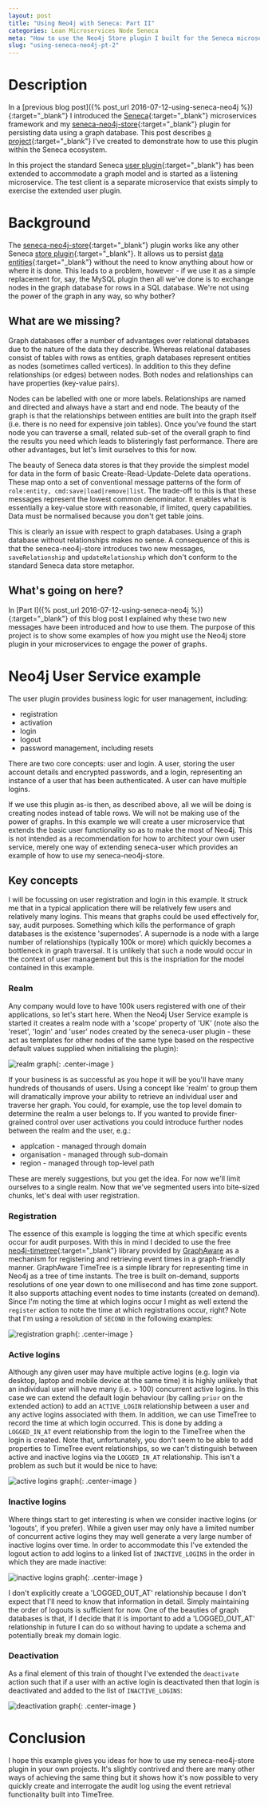```yaml
---
layout: post
title: "Using Neo4j with Seneca: Part II"
categories: Lean Microservices Node Seneca
meta: "How to use the Neo4j Store plugin I built for the Seneca microservices framework.  An example of use with the User plugin."
slug: "using-seneca-neo4j-pt-2"
---
```

# Description
In a [previous blog post]({% post_url 2016-07-12-using-seneca-neo4j %}){:target="_blank"} I introduced the [Seneca](http://senecajs.org/){:target="_blank"} microservices framework and my [seneca-neo4j-store](https://github.com/DogFishProductions/seneca-neo4j-store){:target="_blank"} plugin for persisting data using a graph database. This post describes [a project](https://github.com/DogFishProductions/seneca-user-service-example){:target="_blank"} I've created to demonstrate how to use this plugin within the Seneca ecosystem.

In this project the standard Seneca [user plugin](https://github.com/senecajs/seneca-user){:target="_blank"} has been extended to accommodate a graph model and is started as a listening microservice. The test client is a separate microservice that exists simply to exercise the extended user plugin. 
# Background
The [seneca-neo4j-store](https://github.com/DogFishProductions/seneca-neo4j-store){:target="_blank"} plugin works like any other Seneca [store plugin](https://github.com/senecajs/seneca/blob/master/doc/data-store.md){:target="_blank"}. It allows us to persist [data entities](http://senecajs.org/tutorials/understanding-data-entities.html){:target="_blank"} without the need to know anything about how or where it is done. This leads to a problem, however - if we use it as a simple replacement for, say, the MySQL plugin then all we've done is to exchange nodes in the graph database for rows in a SQL database. We're not using the power of the graph in any way, so why bother? 
## What are we missing?
Graph databases offer a number of advantages over relational databases due to the nature of the data they describe. Whereas relational databases consist of tables with rows as entities, graph databases represent entities as nodes (sometimes called vertices). In addition to this they define relationships (or edges) between nodes. Both nodes and relationships can have properties (key-value pairs).

Nodes can be labelled with one or more labels. Relationships are named and directed and always have a start and end node. The beauty of the graph is that the relationships between entities are built into the graph itself (i.e. there is no need for expensive join tables). Once you've found the start node you can traverse a small, related sub-set of the overall graph to find the results you need which leads to blisteringly fast performance. There are other advantages, but let's limit ourselves to this for now.

The beauty of Seneca data stores is that they provide the simplest model for data in the form of basic Create-Read-Update-Delete data operations. These map onto a set of conventional message patterns of the form of `role:entity, cmd:save|load|remove|list`. The trade-off to this is that these messages represent the lowest common denominator. It enables what is essentially a key-value store with reasonable, if limited, query capabilities. Data must be normalised because you don't get table joins.

This is clearly an issue with respect to graph databases. Using a graph database without relationships makes no sense. A consequence of this is that the seneca-neo4j-store introduces two new messages, `saveRelationship` and `updateRelationship` which don't conform to the standard Seneca data store metaphor. 
## What's going on here?
In [Part I]({% post_url 2016-07-12-using-seneca-neo4j %}){:target="_blank"} of this blog post I explained why these two new messages have been introduced and how to use them. The purpose of this project is to show some examples of how you might use the Neo4j store plugin in your microservices to engage the power of graphs. 
# Neo4j User Service example
The user plugin provides business logic for user management, including: 
 - registration
 - activation
 - login
 - logout
 - password management, including resets

There are two core concepts: user and login. A user, storing the user account details and encrypted passwords, and a login, representing an instance of a user that has been authenticated. A user can have multiple logins.

If we use this plugin as-is then, as described above, all we will be doing is creating nodes instead of table rows. We will not be making use of the power of graphs. In this example we will create a user microservice that extends the basic user functionality so as to make the most of Neo4j. This is not intended as a recommendation for how to architect your own user service, merely one way of extending seneca-user which provides an example of how to use my seneca-neo4j-store. 

## Key concepts
I will be focussing on user registration and login in this example. It struck me that in a typical application there will be relatively few users and relatively many logins. This means that graphs could be used effectively for, say, audit purposes. Something which kills the performance of graph databases is the existence 'supernodes'. A supernode is a node with a large number of relationships (typically 100k or more) which quickly becomes a bottleneck in graph traversal. It is unlikely that such a node would occur in the context of user management but this is the inspriation for the model contained in this example. 

### Realm
Any company would love to have 100k users registered with one of their applications, so let's start here. When the Neo4j User Service example is started it creates a realm node with a 'scope' property of 'UK' (note also the 'reset', 'login' and 'user' nodes created by the seneca-user plugin - these act as templates for other nodes of the same type based on the respective default values supplied when initialising the plugin):

![realm graph](https://github.com/DogFishProductions/seneca-user-service-example/raw/master/docs/graph1.png){: .center-image }

If your business is as successful as you hope it will be you'll have many hundreds of thousands of users. Using a concept like 'realm' to group them will dramatically improve your ability to retrieve an individual user and traverse her graph. You could, for example, use the top level domain to determine the realm a user belongs to. If you wanted to provide finer-grained control over user activations you could introduce further nodes between the realm and the user, e.g.: 
 - applcation - managed through domain
 - organisation - managed through sub-domain
 - region - managed through top-level path

 These are merely suggestions, but you get the idea. For now we'll limit ourselves to a single realm. Now that we've segmented users into bite-sized chunks, let's deal with user registration. 

### Registration
The essence of this example is logging the time at which specific events occur for audit purposes. With this in mind I decided to use the free  
[neo4j-timetree](https://github.com/graphaware/neo4j-timetree/blob/master/README.md){:target="_blank"} library provided by [GraphAware](http://graphaware.com/) as a mechanism for registering and retrieving event times in a graph-friendly manner. GraphAware TimeTree is a simple library for representing time in Neo4j as a tree of time instants. The tree is built on-demand, supports resolutions of one year down to one millisecond and has time zone support. It also supports attaching event nodes to time instants (created on demand). Since I'm noting the time at which logins occur I might as well extend the `register` action to note the time at which registrations occur, right? Note that I'm using a resolution of `SECOND` in the following examples:

![registration graph](https://github.com/DogFishProductions/seneca-user-service-example/raw/master/docs/graph2.png){: .center-image }

### Active logins
Although any given user may have multiple active logins (e.g. login via desktop, laptop and mobile device at the same time) it is highly unlikely that an individual user will have many (i.e. > 100) concurrent active logins. In this case we can extend the default login behaviour (by calling `prior` on the extended action) to add an `ACTIVE_LOGIN` relationship between a user and any active logins associated with them. In addition, we can use TimeTree to record the time at which login occurred. This is done by adding a `LOGGED_IN_AT` event relationship from the login to the TimeTree when the login is created. Note that, unfortunately, you don't seem to be able to add properties to TimeTree event relationships, so we can't distinguish between active and inactive logins via the `LOGGED_IN_AT` relationship. This isn't a problem as such but it would be nice to have:

![active logins graph](https://github.com/DogFishProductions/seneca-user-service-example/raw/master/docs/graph3.png){: .center-image }

### Inactive logins
Where things start to get interesting is when we consider inactive logins (or 'logouts', if you prefer). While a given user may only have a limited number of concurrent active logins they may well generate a very large number of inactive logins over time. In order to accommodate this I've extended the logout action to add logins to a linked list of 
`INACTIVE_LOGINS` in the order in which they are made inactive:

![inactive logins graph](https://github.com/DogFishProductions/seneca-user-service-example/raw/master/docs/graph4.png){: .center-image }

I don't explicitly create a 'LOGGED_OUT_AT' relationship because I don't expect that I'll need to know that information in detail. Simply maintaining the order of logouts is sufficient for now. One of the beauties of graph databases is that, if I decide that it is important to add a 'LOGGED_OUT_AT' relationship in future I can do so without having to update a schema and potentially break my domain logic. 
### Deactivation
As a final element of this train of thought I've extended the `deactivate` action such that if a user with an active login is deactivated then that login is deactivated and added to the list of `INACTIVE_LOGINS`:

![deactivation graph](https://github.com/DogFishProductions/seneca-user-service-example/raw/master/docs/graph5.png){: .center-image }

# Conclusion
I hope this example gives you ideas for how to use my seneca-neo4j-store plugin in your own projects. It's slightly contrived and there are many other ways of achieving the same thing but it shows how it's now possible to very quickly create and interrogate the audit log using the event retrieval functionality built into TimeTree.